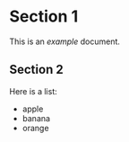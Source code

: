 Section 1
=========
This is an _example_ document.

Section 2
---------
Here is a list:

  - apple
  - banana
  - orange

